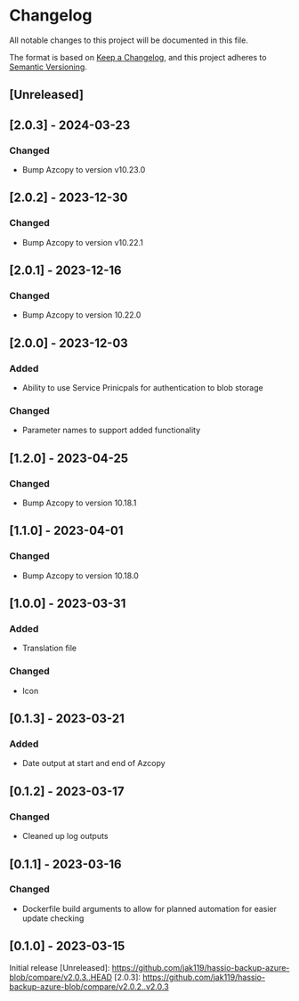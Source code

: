 # Changelog

All notable changes to this project will be documented in this file.

The format is based on [Keep a Changelog](https://keepachangelog.com/en/1.0.0/),
and this project adheres to [Semantic Versioning](https://semver.org/spec/v2.0.0.html).

## [Unreleased]

## [2.0.3] - 2024-03-23
### Changed
- Bump Azcopy to version v10.23.0

## [2.0.2] - 2023-12-30

### Changed

- Bump Azcopy to version v10.22.1

## [2.0.1] - 2023-12-16

### Changed

- Bump Azcopy to version 10.22.0

## [2.0.0] - 2023-12-03

### Added

- Ability to use Service Prinicpals for authentication to blob storage

### Changed

- Parameter names to support added functionality

## [1.2.0] - 2023-04-25

### Changed

- Bump Azcopy to version 10.18.1

## [1.1.0] - 2023-04-01

### Changed

- Bump Azcopy to version 10.18.0

## [1.0.0] - 2023-03-31

### Added

- Translation file

### Changed

- Icon

## [0.1.3] - 2023-03-21

### Added

- Date output at start and end of Azcopy

## [0.1.2] - 2023-03-17

### Changed

- Cleaned up log outputs

## [0.1.1] - 2023-03-16

### Changed

- Dockerfile build arguments to allow for planned automation for easier update checking

## [0.1.0] - 2023-03-15

Initial release
[Unreleased]: https://github.com/jak119/hassio-backup-azure-blob/compare/v2.0.3..HEAD
[2.0.3]: https://github.com/jak119/hassio-backup-azure-blob/compare/v2.0.2..v2.0.3
